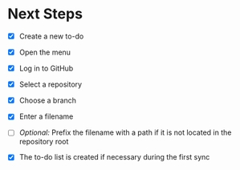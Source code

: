 # Next Steps

- [x] Create a new to-do

- [x] Open the menu
- [x] Log in to GitHub
- [x] Select a repository
- [x] Choose a branch
- [x] Enter a filename
- [ ] _Optional:_ Prefix the filename with a path if it is not located in the repository root
- [x] The to-do list is created if necessary during the first sync